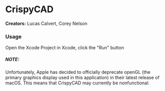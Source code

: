 # CrispyCAD

 **Creators:** Lucas Calvert, Corey Nelson

### Usage
Open the Xcode Project in Xcode, click the "Run" button

##### NOTE:
Unfortunately, Apple has decided to officially deprecate openGL (the primary graphics display used in this application) in their latest release of macOS. This means that CrispyCAD may currently be nonfunctional.
